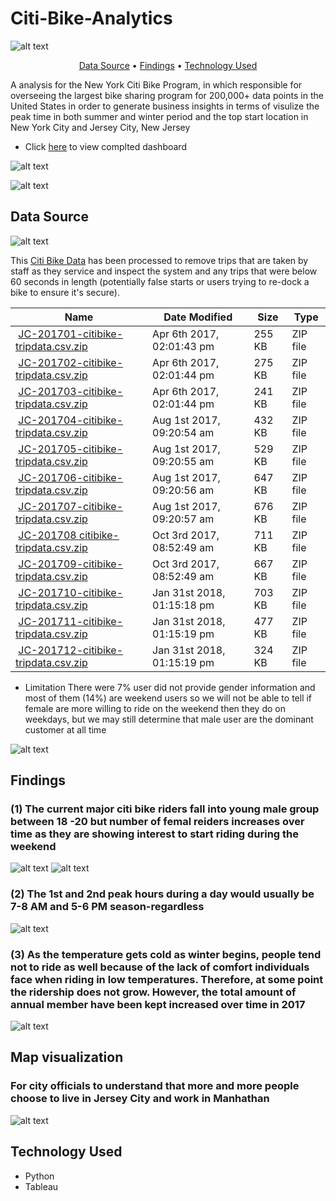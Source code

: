 
# Citi-Bike-Analytics

![alt text](https://d21xlh2maitm24.cloudfront.net/nyc/Annual-Membership-Image.png?mtime=20170331121650)

<p align="center">
  <a href="#data-source">Data Source</a> •
  <a href="#findings">Findings</a> •
  <a href="#technology-Used">Technology Used</a>
</p>

A analysis for the New York Citi Bike Program, in which responsible for overseeing the largest bike sharing program for 200,000+ data points in the United States
 in order to generate business insights in terms of visulize the peak time in both summer and winter period and the top start location in New York City and Jersey City, New Jersey
 
* Click [here](https://public.tableau.com/profile/davidgu#!/vizhome/citibikeanalysis/Forcityofficials?publish=yes) to view complted dashboard

![alt text](https://raw.githubusercontent.com/david880110/Citi-Bike-Analytics/master/image/top_location.png)

![alt text](https://raw.githubusercontent.com/david880110/Citi-Bike-Analytics/master/image/avg_bike_distance.png)

## Data Source
![alt text](https://raw.githubusercontent.com/david880110/Citi-Bike-Analytics/master/image/citibikedata.png)

This [Citi Bike Data](https://www.citibikenyc.com/system-data) has been processed to remove trips that are taken by staff as they service and inspect the system and any trips that were below 60 seconds in length 
(potentially false starts or users trying to re-dock a bike to ensure it's secure).

<table class="hide-while-loading table table-striped">
<tbody id="tbody-content">
<thead>
<tr>
<th>Name</th>
<th>Date Modified</th>
<th>Size</th>
<th>Type</th>
</tr>
</thead>
<tr>
<td>&nbsp;<a href="https://s3.amazonaws.com/tripdata/JC-201701-citibike-tripdata.csv.zip">JC-201701-citibike-tripdata.csv.zip</a></td>
<td>Apr 6th 2017, 02:01:43 pm</td>
<td>255 KB</td>
<td>ZIP file</td>
</tr>
<tr>
<td>&nbsp;<a href="https://s3.amazonaws.com/tripdata/JC-201702-citibike-tripdata.csv.zip">JC-201702-citibike-tripdata.csv.zip</a></td>
<td>Apr 6th 2017, 02:01:44 pm</td>
<td>275 KB</td>
<td>ZIP file</td>
</tr>
<tr>
<td>&nbsp;<a href="https://s3.amazonaws.com/tripdata/JC-201703-citibike-tripdata.csv.zip">JC-201703-citibike-tripdata.csv.zip</a></td>
<td>Apr 6th 2017, 02:01:44 pm</td>
<td>241 KB</td>
<td>ZIP file</td>
</tr>
<tr>
<td>&nbsp;<a href="https://s3.amazonaws.com/tripdata/JC-201704-citibike-tripdata.csv.zip">JC-201704-citibike-tripdata.csv.zip</a></td>
<td>Aug 1st 2017, 09:20:54 am</td>
<td>432 KB</td>
<td>ZIP file</td>
</tr>
<tr>
<td>&nbsp;<a href="https://s3.amazonaws.com/tripdata/JC-201705-citibike-tripdata.csv.zip">JC-201705-citibike-tripdata.csv.zip</a></td>
<td>Aug 1st 2017, 09:20:55 am</td>
<td>529 KB</td>
<td>ZIP file</td>
</tr>
<tr>
<td>&nbsp;<a href="https://s3.amazonaws.com/tripdata/JC-201706-citibike-tripdata.csv.zip">JC-201706-citibike-tripdata.csv.zip</a></td>
<td>Aug 1st 2017, 09:20:56 am</td>
<td>647 KB</td>
<td>ZIP file</td>
</tr>
<tr>
<td>&nbsp;<a href="https://s3.amazonaws.com/tripdata/JC-201707-citibike-tripdata.csv.zip">JC-201707-citibike-tripdata.csv.zip</a></td>
<td>Aug 1st 2017, 09:20:57 am</td>
<td>676 KB</td>
<td>ZIP file</td>
</tr>
<tr>
<td>&nbsp;<a href="https://s3.amazonaws.com/tripdata/JC-201708%20citibike-tripdata.csv.zip">JC-201708 citibike-tripdata.csv.zip</a></td>
<td>Oct 3rd 2017, 08:52:49 am</td>
<td>711 KB</td>
<td>ZIP file</td>
</tr>
<tr>
<td>&nbsp;<a href="https://s3.amazonaws.com/tripdata/JC-201709-citibike-tripdata.csv.zip">JC-201709-citibike-tripdata.csv.zip</a></td>
<td>Oct 3rd 2017, 08:52:49 am</td>
<td>667 KB</td>
<td>ZIP file</td>
</tr>
<tr>
<td>&nbsp;<a href="https://s3.amazonaws.com/tripdata/JC-201710-citibike-tripdata.csv.zip">JC-201710-citibike-tripdata.csv.zip</a></td>
<td>Jan 31st 2018, 01:15:18 pm</td>
<td>703 KB</td>
<td>ZIP file</td>
</tr>
<tr>
<td>&nbsp;<a href="https://s3.amazonaws.com/tripdata/JC-201711-citibike-tripdata.csv.zip">JC-201711-citibike-tripdata.csv.zip</a></td>
<td>Jan 31st 2018, 01:15:19 pm</td>
<td>477 KB</td>
<td>ZIP file</td>
</tr>
<tr>
<td>&nbsp;<a href="https://s3.amazonaws.com/tripdata/JC-201712-citibike-tripdata.csv.zip">JC-201712-citibike-tripdata.csv.zip</a></td>
<td>Jan 31st 2018, 01:15:19 pm</td>
<td>324 KB</td>
<td>ZIP file</td>
</tr>
</tbody>
</table>

* Limitation
There were 7% user did not provide gender information and most of them (14%) are weekend users so we will not be able to tell if female are more willing to ride
on the weekend then they do on weekdays, but we may still determine that male user are the dominant customer at all time

![alt text](https://raw.githubusercontent.com/david880110/Citi-Bike-Analytics/master/image/limitation.png)


## Findings 


### (1) The current major citi bike riders fall into young male group between 18 -20 but number of femal reiders increases over time as they are showing interest to start riding during the weekend

![alt text](https://raw.githubusercontent.com/david880110/Citi-Bike-Analytics/master/image/customer_base.png) ![alt text](https://raw.githubusercontent.com/david880110/Citi-Bike-Analytics/master/image/femal_ridership.png)

### (2) The 1st and 2nd peak hours during a day would usually be 7-8 AM and 5-6 PM season-regardless 

![alt text](https://raw.githubusercontent.com/david880110/Citi-Bike-Analytics/master/image/peakhours.png)

### (3) As the temperature gets cold as winter begins, people tend not to ride as well because of the lack of comfort individuals face when riding in low temperatures. Therefore, at some point the ridership does not grow. However, the total amount of annual member have been kept increased over time in 2017

![alt text](https://raw.githubusercontent.com/david880110/Citi-Bike-Analytics/master/image/2017_growth.png)

## Map visualization 

### For city officials to understand that more and more people choose to live in Jersey City and work in Manhathan

![alt text](https://raw.githubusercontent.com/david880110/Citi-Bike-Analytics/master/image/popular_location.png)

## Technology Used

-   Python
-   Tableau
